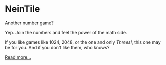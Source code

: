 NeinTile
========

Another number game?

Yep. Join the numbers and feel the power of the math side.

If you like games like 1024, 2048, or the one and only *Threes!*, this one may be for you. And if you don't like them, who knows?

[Read more...](https://nein.tech/nein-tile)
